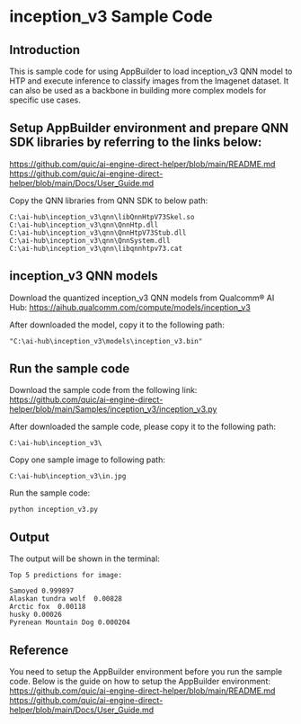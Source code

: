 # inception_v3 Sample Code

## Introduction
This is sample code for using AppBuilder to load inception_v3 QNN model to HTP and execute inference to classify images from the Imagenet dataset. 
It can also be used as a backbone in building more complex models for specific use cases.

## Setup AppBuilder environment and prepare QNN SDK libraries by referring to the links below: 
https://github.com/quic/ai-engine-direct-helper/blob/main/README.md
https://github.com/quic/ai-engine-direct-helper/blob/main/Docs/User_Guide.md

Copy the QNN libraries from QNN SDK to below path:
```
C:\ai-hub\inception_v3\qnn\libQnnHtpV73Skel.so
C:\ai-hub\inception_v3\qnn\QnnHtp.dll
C:\ai-hub\inception_v3\qnn\QnnHtpV73Stub.dll
C:\ai-hub\inception_v3\qnn\QnnSystem.dll
C:\ai-hub\inception_v3\qnn\libqnnhtpv73.cat
```

## inception_v3 QNN models
Download the quantized inception_v3 QNN models from Qualcomm® AI Hub:
https://aihub.qualcomm.com/compute/models/inception_v3

After downloaded the model, copy it to the following path:
```
"C:\ai-hub\inception_v3\models\inception_v3.bin"
```

## Run the sample code
Download the sample code from the following link:
https://github.com/quic/ai-engine-direct-helper/blob/main/Samples/inception_v3/inception_v3.py

After downloaded the sample code, please copy it to the following path:
```
C:\ai-hub\inception_v3\
```

Copy one sample image to following path:
```
C:\ai-hub\inception_v3\in.jpg
```

Run the sample code:	
```
python inception_v3.py
```

## Output
The output will be shown in the terminal:
```
Top 5 predictions for image:

Samoyed 0.999897
Alaskan tundra wolf  0.00828
Arctic fox  0.00118
husky 0.00026
Pyrenean Mountain Dog 0.000204
```

## Reference
You need to setup the AppBuilder environment before you run the sample code. Below is the guide on how to setup the AppBuilder environment:
https://github.com/quic/ai-engine-direct-helper/blob/main/README.md
https://github.com/quic/ai-engine-direct-helper/blob/main/Docs/User_Guide.md


